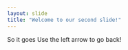 ```yaml
---
layout: slide
title: "Welcome to our second slide!"
---
```

So it goes
Use the left arrow to go back!
